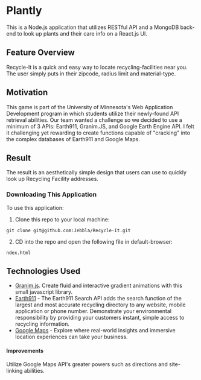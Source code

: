 # Plantly
This is a Node.js application that utilizes RESTful API and a MongoDB back-end to look up plants and their care info on a React.js UI.

## Feature Overview
Recycle-It is a quick and easy way to locate recycling-facilities near you. The user simply puts in their zipcode, radius limit and material-type.

## Motivation
This game is part of the University of Minnesota's Web Application Development program in which students utilize their newly-found API retrieval abilities. Our team wanted a challenge so we decided to use a minimum of 3 APIs: Earth911, Granim.JS, and Google Earth Engine API. I felt it challenging yet rewarding to create functions capable of "cracking" into the complex databases of Earth911 and Google Maps. 

## Result
The result is an aesthetically simple design that users can use to quickly look up Recycling Facility addresses.

### Downloading This Application
To use this application:

1. Clone this repo to your local machine:
```
git clone git@github.com:Jebbla/Recycle-It.git
```
2. CD into the repo and open the following file in default-browser:
```
ndex.html
```

## Technologies Used
- [Granim.js](https://sarcadass.github.io/granim.js/api-v2.0.0.html "Granim.js"). Create fluid and interactive gradient animations with this small javascript library.
- [Earth911](https://api.earth911.com/ "Earth911 Search API") - The Earth911 Search API adds the search function of the largest and most accurate recycling directory to any website, mobile application or phone number. Demonstrate your environmental responsibility by providing your customers instant, simple access to recycling information.
- [Google Maps](https://cloud.google.com/maps-platform/ "Google Maps Platform") - Explore where real-world insights and immersive location experiences can take your business.


#### Improvements
Utilize Google Maps API's greater powers such as directions and site-linking abilities.

